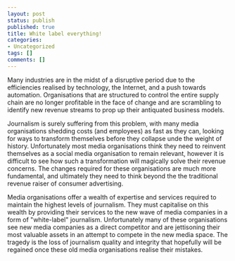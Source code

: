 ```yaml
---
layout: post
status: publish
published: true
title: White label everything!
categories:
- Uncategorized
tags: []
comments: []
---
```


Many industries are in the midst of a disruptive period due to the efficiencies realised by technology, the Internet, and a push towards
automation. Organisations that are structured to control the entire supply chain are no longer profitable in the face of change and are
scrambling to identify new revenue streams to prop up their antiquated business models.

Journalism is surely suffering from this problem, with many media organisations shedding costs (and employees) as fast as they can, looking
for ways to transform themselves before they collapse unde the weight of history. Unfortunately most media organisations think they need to
reinvent themselves as a social media organisation to remain relevant, however it is difficult to see how such a transformation will
magically solve their revenue concerns. The changes required for these organisations are much more fundamental, and ultimately they need to
think beyond the the traditional revenue raiser of consumer advertising.

Media organisations offer a wealth of expertise and services required to maintain the highest levels of journalism. They must capitalise on
this wealth by providing their services to the new wave of media companies in a form of "white-label" journalism. Unfortunately many of these
organisations see new media companies as a direct competitor and are jettisoning their most valuable assets in an attempt to compete in the
new media space. The tragedy is the loss of journalism quality and integrity that hopefully will be regained once these old media
organisations realise their mistakes.

